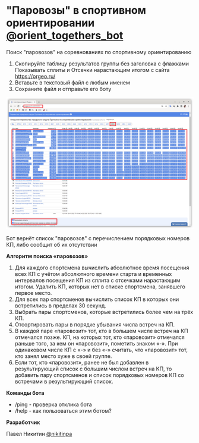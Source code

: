 # "Паровозы" в спортивном ориентировании [@orient_togethers_bot](https://t.me/orient_togethers_bot)

Поиск "паровозов" на соревнованиях по спортивному ориентированию

1. Скопируйте таблицу результатов группы без заголовка с флажками Показывать сплиты и Отсечки нарастающим итогом с сайта https://orgeo.ru/
2. Вставьте в текстовый файл с любым именем
3. Сохраните файл и отправьте его боту

![Как выделить таблицу результатов](files/protrino-2022-04-16-m35.png)

Бот вернёт список "паровозов" с перечислением порядковых номеров КП, либо сообщит об их отсутствии

**Алгоритм поиска «паровозов»**
1. Для каждого спортсмена вычислить абсолютное время посещения всех КП с учётом абсолютного времени старта и временных интервалов посещения КП из сплита с отсечками нарастающим итогом. Удалить КП, которых нет в списке спортсмена, занявшего первое место.
2. Для всех пар спортсменов вычислить список КП в которых они встретились в пределах 30 секунд.
3. Выбрать пары спортсменов, которые встретились более чем на трёх КП.
4. Отсортировать пары в порядке убывания числа встреч на КП.
5. В каждой паре «паровозит» тот, кто в большем числе встреч на КП отмечался позже. КП, на которых тот, кто «паровозит» отмечался раньше того, за кем он «паровозит», пометить знаком «-». При одинаковом числе КП с «-» и без «-» считать, что «паровозит» тот, кто занял место хуже в своей группе.
6. Если тот, кто «паровозит», ранее не был добавлен в результирующий список с большим числом встреч на КП, то добавить пару спортсменов и список порядковых номеров КП со встречами в результирующий список.

**Команды бота**

* /ping - проверка отклика бота
* /help - как пользоваться этим ботом?

**Разработчик**

Павел Никитин [@nikitinpa](https://t.me/nikitinpa)